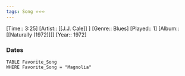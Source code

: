 ```yaml
---
tags: Song ⭐⭐⭐ 
---
```

[Time:: 3:25]
[Artist:: [[J.J. Cale]] ]
[Genre:: Blues]
[Played:: 1]
[Album:: [[Naturally (1972)]]]
[Year:: 1972]
### Dates
````dataview
TABLE Favorite_Song
WHERE Favorite_Song = "Magnolia"
````